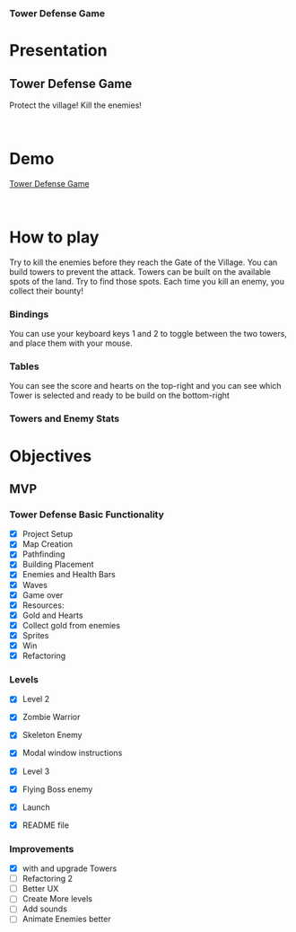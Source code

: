 <!-- @format -->

### Tower Defense Game

# Presentation

## Tower Defense Game

Protect the village! Kill the enemies!

<br>

# Demo

[Tower Defense Game](https://gtildis.github.io/Tower-Defense-Dom/)

<br>

# How to play

Try to kill the enemies before they reach the Gate of the Village.
You can build towers to prevent the attack. Towers can be built on the available spots of the land. Try to find those spots. Each time you kill an enemy, you collect their bounty!

### Bindings

You can use your keyboard keys 1 and 2 to toggle between the two towers, and place them with your mouse.

### Tables

You can see the score and hearts on the top-right and you can see which Tower is selected and ready to be build on the bottom-right

### Towers and Enemy Stats

# Objectives

## MVP

### Tower Defense Basic Functionality

- [x] Project Setup <br>
- [x] Map Creation <br>
- [x] Pathfinding<br>
- [x] Building Placement<br>
- [x] Enemies and Health Bars<br>
- [x] Waves<br>
- [x] Game over<br>
- [x] Resources:<br>
- [x] Gold and Hearts <br>
- [x] Collect gold from enemies <br>
- [x] Sprites<br>
- [x] Win<br>
- [x] Refactoring<br>

### Levels

- [x] Level 2<br>
- [x] Zombie Warrior<br>
- [x] Skeleton Enemy <br>
- [x] Modal window instructions<br>
- [x] Level 3<br>
- [x] Flying Boss enemy<br>

- [x] Launch<br>
- [x] README file<br>

### Improvements

- [x] with and upgrade Towers <br>
- [ ] Refactoring 2 <br>
- [ ] Better UX <br>
- [ ] Create More levels <br>
- [ ] Add sounds <br>
- [ ] Animate Enemies better <br>
